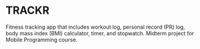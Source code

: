 # TRACKR
Fitness tracking app that includes workout log, personal record (PR) log, body mass index (BMI) calculator, timer, and stopwatch. Midterm project for Mobile Programming course.
